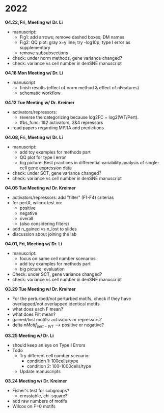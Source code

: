# 2022
**04.22, Fri, Meeting w/ Dr. Li**    
- manuscript:   
	- Fig1: add arrows; remove dashed boxes; DM names
	- Fig2: QQ plot: gray x=y line; try -log10p; type I error as supplementary
	- remove subsubsections
- check: under norm methods, gene variance changed?   
- check: variance vs cell number in denSNE manuscript  

**04.18 Mon Meeting w/ Dr. Li**  
- manuscript
	- finish results (effect of norm method & effect of nFeatures)
	- schematic workflow

**04.12 Tue Meeting w/ Dr. Kreimer**  
- activators/repressors:    
	- reverse the categorizing because log2FC = log2(WT/Pert). 
	- tfbs_func: 1&2 activators, 3&4 repressors
- read papers regarding MPRA and predictions

**04.08, Fri, Meeting w/ Dr. Li**    
- manuscript:   
	- add toy examples for methods part  
	- QQ plot for type I error
	- big picture: Best practices in differential variability analysis of single-cell gene expression data  
- check: under SCT, gene variance changed?   
- check: variance vs cell number in denSNE manuscript  

**04.05 Tue Meeting w/ Dr. Kreimer**  
- activators/repressors: add "filter" (F1-F4) criterias
- for pertX, wilcox test on:
	- positive
	- negative
	- overall
	- (also considering filters)
- add n_gained vs n_lost to slides
- discussion about joining the lab

**04.01, Fri, Meeting w/ Dr. Li**    
- manuscript:   
	- focus on same cell number scenarios  
	- add toy examples for methods part  
	- big picture: evaluation  
- Check: under SCT, gene variance changed?   
- check: variance vs cell number in denSNE manuscript   

**03.29 Tue Meeting w/ Dr. Kreimer**  
- For the perturbed/not perturbed motifs, check if they have 
 overlapped/not overlapped identical motifs  
- what does each F mean?   
- what does Filt mean?   
- gained/lost motifs: activators or repressors?   
- delta $nMotif_{pert - WT}$ --> positive or negative?   

**03.25 Meeting w/ Dr. Li**  
- should keep an eye on Type I Errors  
- Todo  
	- Try different cell number scenario:   
		- condition 1: 100cells/type
		- condition 2: 100-1000cells/type
	- Update manuscripts

**03.24 Meeting w/ Dr. Kreimer**
- Fisher's test for subgroups? 
	- crosstable, chi-square? 
- add raw numbers of motifs
- Wilcox on F=0 motifs